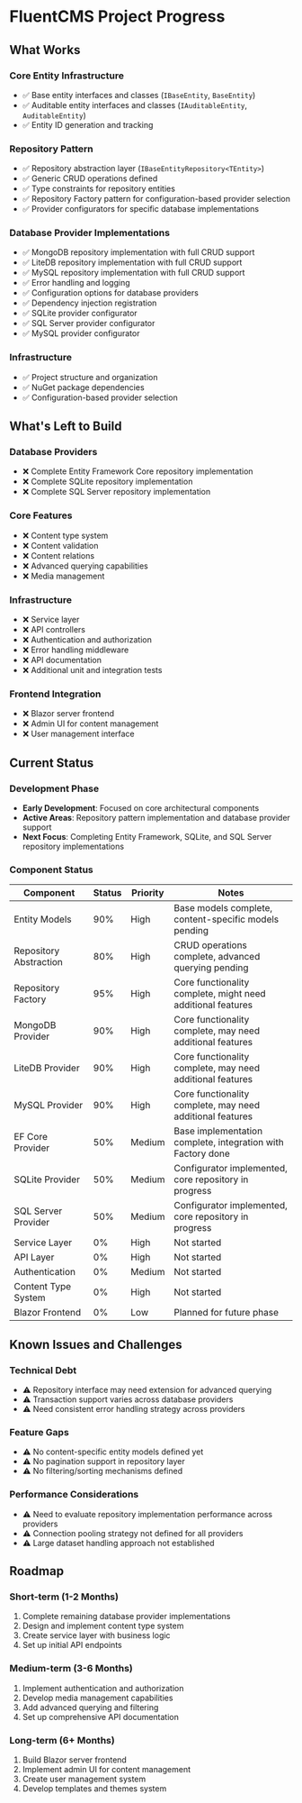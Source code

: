 # FluentCMS Project Progress

## What Works

### Core Entity Infrastructure
- ✅ Base entity interfaces and classes (`IBaseEntity`, `BaseEntity`)
- ✅ Auditable entity interfaces and classes (`IAuditableEntity`, `AuditableEntity`)
- ✅ Entity ID generation and tracking

### Repository Pattern
- ✅ Repository abstraction layer (`IBaseEntityRepository<TEntity>`)
- ✅ Generic CRUD operations defined
- ✅ Type constraints for repository entities
- ✅ Repository Factory pattern for configuration-based provider selection
- ✅ Provider configurators for specific database implementations

### Database Provider Implementations
- ✅ MongoDB repository implementation with full CRUD support
- ✅ LiteDB repository implementation with full CRUD support
- ✅ MySQL repository implementation with full CRUD support
- ✅ Error handling and logging
- ✅ Configuration options for database providers
- ✅ Dependency injection registration
- ✅ SQLite provider configurator
- ✅ SQL Server provider configurator
- ✅ MySQL provider configurator

### Infrastructure
- ✅ Project structure and organization
- ✅ NuGet package dependencies
- ✅ Configuration-based provider selection

## What's Left to Build

### Database Providers
- ❌ Complete Entity Framework Core repository implementation
- ❌ Complete SQLite repository implementation
- ❌ Complete SQL Server repository implementation

### Core Features
- ❌ Content type system
- ❌ Content validation
- ❌ Content relations
- ❌ Advanced querying capabilities
- ❌ Media management

### Infrastructure
- ❌ Service layer
- ❌ API controllers
- ❌ Authentication and authorization
- ❌ Error handling middleware
- ❌ API documentation
- ❌ Additional unit and integration tests

### Frontend Integration
- ❌ Blazor server frontend
- ❌ Admin UI for content management
- ❌ User management interface

## Current Status

### Development Phase
- **Early Development**: Focused on core architectural components
- **Active Areas**: Repository pattern implementation and database provider support
- **Next Focus**: Completing Entity Framework, SQLite, and SQL Server repository implementations

### Component Status

| Component | Status | Priority | Notes |
|-----------|--------|----------|-------|
| Entity Models | 90% | High | Base models complete, content-specific models pending |
| Repository Abstraction | 80% | High | CRUD operations complete, advanced querying pending |
| Repository Factory | 95% | High | Core functionality complete, might need additional features |
| MongoDB Provider | 90% | High | Core functionality complete, may need additional features |
| LiteDB Provider | 90% | High | Core functionality complete, may need additional features |
| MySQL Provider | 90% | High | Core functionality complete, may need additional features |
| EF Core Provider | 50% | Medium | Base implementation complete, integration with Factory done |
| SQLite Provider | 50% | Medium | Configurator implemented, core repository in progress |
| SQL Server Provider | 50% | Medium | Configurator implemented, core repository in progress |
| Service Layer | 0% | High | Not started |
| API Layer | 0% | High | Not started |
| Authentication | 0% | Medium | Not started |
| Content Type System | 0% | High | Not started |
| Blazor Frontend | 0% | Low | Planned for future phase |

## Known Issues and Challenges

### Technical Debt
- ⚠️ Repository interface may need extension for advanced querying
- ⚠️ Transaction support varies across database providers
- ⚠️ Need consistent error handling strategy across providers

### Feature Gaps
- ⚠️ No content-specific entity models defined yet
- ⚠️ No pagination support in repository layer
- ⚠️ No filtering/sorting mechanisms defined

### Performance Considerations
- ⚠️ Need to evaluate repository implementation performance across providers
- ⚠️ Connection pooling strategy not defined for all providers
- ⚠️ Large dataset handling approach not established

## Roadmap

### Short-term (1-2 Months)
1. Complete remaining database provider implementations
2. Design and implement content type system
3. Create service layer with business logic
4. Set up initial API endpoints

### Medium-term (3-6 Months)
1. Implement authentication and authorization
2. Develop media management capabilities
3. Add advanced querying and filtering
4. Set up comprehensive API documentation

### Long-term (6+ Months)
1. Build Blazor server frontend
2. Implement admin UI for content management
3. Create user management system
4. Develop templates and themes system
